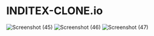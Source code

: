 # INDITEX-CLONE.io

![Screenshot (45)](https://github.com/aniketbhadre01/INDITEX-CLONE.io/assets/122332696/b690e276-7e85-4e43-a612-48da01e9a8fe)
![Screenshot (46)](https://github.com/aniketbhadre01/INDITEX-CLONE.io/assets/122332696/169b58ab-e1e0-4d7e-b51c-1ec36a330476)
![Screenshot (47)](https://github.com/aniketbhadre01/INDITEX-CLONE.io/assets/122332696/1c30e3db-d694-4891-8b7c-6079b48eed1c)
